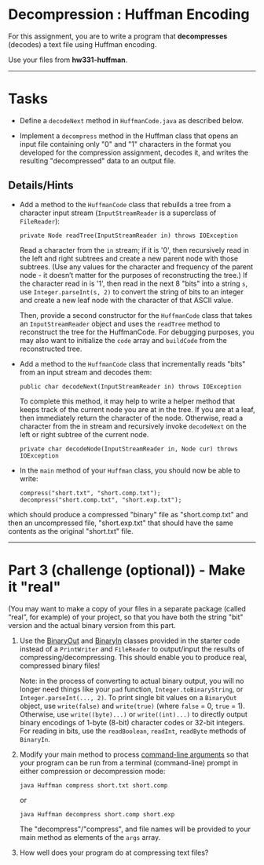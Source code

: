 # Decompression : Huffman Encoding

For this assignment, you are to write a program that **decompresses** (decodes) a text file using Huffman encoding.

Use your files from **hw331-huffman**.

---

# Tasks

- Define a `decodeNext` method in `HuffmanCode.java` as described below.

- Implement a `decompress` method in the Huffman class that opens an input file containing only "0" and "1" characters in the format you developed for the compression assignment, decodes it, and writes the resulting "decompressed" data to an output file.

## Details/Hints

- Add a method to the `HuffmanCode` class that rebuilds a tree from a character input stream (`InputStreamReader` is a superclass of `FileReader`):

      private Node readTree(InputStreamReader in) throws IOException

    Read a character from the `in` stream; if it is '0', then recursively read in the left and right subtrees and create a new parent node with those subtrees. (Use any values for the character and frequency of the parent node - it doesn’t matter for the purposes of reconstructing the tree.) If the character read in is '1', then read in the next 8 "bits" into a string `s`, use `Integer.parseInt(s, 2)` to convert the string of bits to an integer and create a new leaf node with the character of that ASCII value.

    Then, provide a second constructor for the `HuffmanCode` class that takes an `InputStreamReader` object and uses the `readTree` method to reconstruct the tree for the HuffmanCode. For debugging purposes, you may also want to initialize the `code` array and `buildCode` from the reconstructed tree. 
 
- Add a method to the `HuffmanCode` class that incrementally reads "bits" from an input stream and decodes them:

      public char decodeNext(InputStreamReader in) throws IOException

    To complete this method, it may help to write a helper method that keeps track of the current node you are at in the tree. If you are at a leaf, then immediately return the character of the node. Otherwise, read a character from the in stream and recursively invoke `decodeNext` on the left or right subtree of the current node.

      private char decodeNode(InputStreamReader in, Node cur) throws IOException

- In the `main` method of your `Huffman` class, you should now be able to write:
  
      compress("short.txt", "short.comp.txt");
      decompress("short.comp.txt", "short.exp.txt");

which should produce a compressed "binary" file as "short.comp.txt" and then an uncompressed file, "short.exp.txt" that should have the same contents as the original "short.txt" file.

---

# Part 3 (challenge (optional)) - Make it "real"

(You may want to make a copy of your files in a separate package (called “real”, for example) of your project, so that you have both the string "bit" version and the actual binary version from this part.

1. Use the [BinaryOut](hw331-starter/BinaryOut.java) and [BinaryIn](hw331-starter/BinaryIn.java) classes provided in the starter code instead of a `PrintWriter` and `FileReader` to output/input the results of compressing/decompressing. This should enable you to produce real, compressed binary files!

    Note: in the process of converting to actual binary output, you will no longer need things like your `pad` function, `Integer.toBinaryString`, or `Integer.parseInt(..., 2)`. To print single bit values on a `BinaryOut` object, use `write(false)` and `write(true)` (where `false` = 0, `true` = 1). Otherwise, use `write((byte)...)` or `write((int)...)` to directly output binary encodings of 1-byte (8-bit) character codes or 32-bit integers. For reading in bits, use the `readBoolean`, `readInt`, `readByte` methods of `BinaryIn`.

2. Modify your main method to process [command-line arguments](https://docs.oracle.com/javase/tutorial/essential/environment/cmdLineArgs.html) so that your program can be run from a terminal (command-line) prompt in either compression or decompression mode:

       java Huffman compress short.txt short.comp
    or

       java Huffman decompress short.comp short.exp

    The "decompress"/"compress", and file names  will be provided to your main method as elements of the `args` array.

3. How well does your program do at compressing text files?
 

